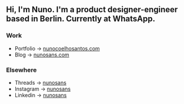 ## Hi, I'm Nuno. I'm a product designer-engineer based in Berlin. Currently at WhatsApp.

### Work
- Portfolio → [nunocoelhosantos.com](http://nunocoelhosantos.com)
- Blog → [nunosans.com](http://nunosans.com)

### Elsewhere
- Threads → [nunosans](http://threads.net/nunosans)
- Instagram → [nunosans](http://instagram.com/nunosans)
- Linkedin → [nunosans](http://linkedin.com/in/nunosans)
